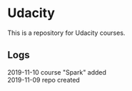 # Udacity

This is a repository for Udacity courses.

## Logs

2019-11-10 course "Spark" added  
2019-11-09 repo created  
